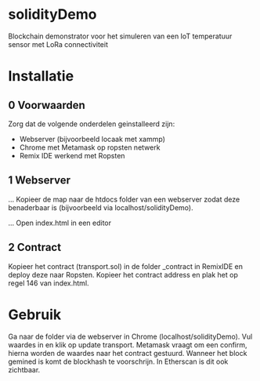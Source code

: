 # solidityDemo
Blockchain demonstrator voor het simuleren van een IoT temperatuur sensor met LoRa connectiviteit

# Installatie
## 0 Voorwaarden
Zorg dat de volgende onderdelen geinstalleerd zijn:
* Webserver (bijvoorbeeld locaak met xammp)
* Chrome met Metamask op ropsten netwerk
* Remix IDE werkend met Ropsten

## 1 Webserver
... Kopieer de map naar de htdocs folder van een webserver zodat deze benaderbaar is (bijvoorbeeld via localhost/solidityDemo).

... Open index.html in een editor

## 2 Contract
Kopieer het contract (transport.sol) in de folder _contract in RemixIDE en deploy deze naar Ropsten. Kopieer het contract address en plak het op regel 146 van index.html.

# Gebruik
Ga naar de folder via de webserver in Chrome (localhost/solidityDemo). Vul waardes in en klik op update transport. Metamask vraagt om een confirm, hierna worden de waardes naar het contract gestuurd. Wanneer het block gemined is komt de blockhash te voorschrijn. In Etherscan is dit ook zichtbaar. 
